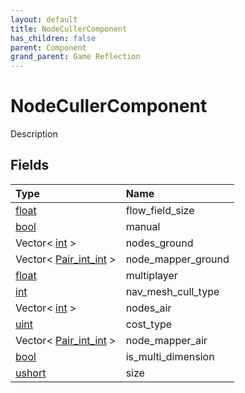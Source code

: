 ```yaml
---
layout: default
title: NodeCullerComponent
has_children: false
parent: Component
grand_parent: Game Reflection
---
```

# NodeCullerComponent
Description 

## Fields

| Type | Name |
|:----------|:--------------|
| [float](/riftbreaker-wiki/docs/game-reflection/components/float/) | flow_field_size |
| [bool](/riftbreaker-wiki/docs/game-reflection/components/bool/) | manual |
| Vector< [int](/riftbreaker-wiki/docs/game-reflection/enums/int/) > | nodes_ground |
| Vector< [Pair_int_int](/riftbreaker-wiki/docs/game-reflection/classes/pair_int_int/) > | node_mapper_ground |
| [float](/riftbreaker-wiki/docs/game-reflection/components/float/) | multiplayer |
| [int](/riftbreaker-wiki/docs/game-reflection/enums/int/) | nav_mesh_cull_type |
| Vector< [int](/riftbreaker-wiki/docs/game-reflection/enums/int/) > | nodes_air |
| [uint](/riftbreaker-wiki/docs/game-reflection/components/uint/) | cost_type |
| Vector< [Pair_int_int](/riftbreaker-wiki/docs/game-reflection/classes/pair_int_int/) > | node_mapper_air |
| [bool](/riftbreaker-wiki/docs/game-reflection/components/bool/) | is_multi_dimension |
| [ushort](/riftbreaker-wiki/docs/game-reflection/enums/ushort/) | size |

